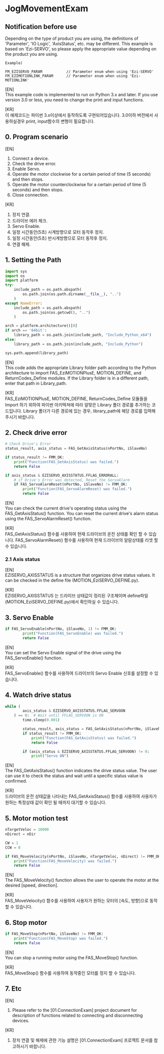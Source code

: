 # JogMovementExam

Notification before use
-------------------------------------------------------
Depending on the type of product you are using, the definitions of 'Parameter', 'IO Logic', 'AxisStatus', etc. may be different.
This example is based on 'Ezi-SERVO', so please apply the appropriate value depending on the product you are using.
```
Example)	

FM_EZISERVO_PARAM			// Parameter enum when using 'Ezi-SERVO'	
FM_EZIMOTIONLINK_PARAM		// Parameter enum when using 'Ezi-MOTIONLINK'
```
[EN]    
This example code is implemented to run on Python 3.x and later.
If you use version 3.0 or less, you need to change the print and input functions.

[KR]  
이 예제코드는 파이썬 3.x이상에서 동작하도록 구현되어있습니다.
3.0이하 버전에서 사용하실경우 print, input함수의 변형이 필요합니다.

## 0. Program scenario
[EN]    
1. Connect a device.
2. Check the drive error.
3. Enable Servo.
4. Operate the motor clockwise for a certain period of time (5 seconds) and then stops.
5. Operate the motor counterclockwise for a certain period of time (5 seconds) and then stops.
6. Close connection.

[KR]  
1. 장치 연결.
2. 드라이브 에러 체크.
3. Servo Enable.
4. 일정 시간동안(5초) 시계방향으로 모터 동작후 정지.
5. 일정 시간동안(5초) 반시계방향으로 모터 동작후 정지.
6. 연결 해제.

## 1. Setting the Path
```python
import sys
import os
import platform
try:
    include_path = os.path.abspath(
        os.path.join(os.path.dirname(__file__), "..")
    )
except NameError:
    include_path = os.path.abspath(
        os.path.join(os.getcwd(), "..")
    )

arch = platform.architecture()[0]
if arch == '64bit':
    library_path = os.path.join(include_path, "Include_Python_x64")
else:
    library_path = os.path.join(include_path, "Include_Python")

sys.path.append(library_path)
```
[EN]    
This code adds the appropriate Library folder path according to the Python architecture to import FAS_EziMOTIONPlusE, MOTION_DEFINE, and ReturnCodes_Define modules.
If the Library folder is in a different path, enter that path in Library_path.

[KR]  
FAS_EziMOTIONPlusE, MOTION_DEFINE, ReturnCodes_Define 모듈들을 Import 하기 위하여 파이썬 아키텍쳐에 따라 알맞은 Library 폴더 경로를 추가하는 코드입니다.
Library 폴더가 다른 경로에 있는 경우, library_path에 해당 경로를 입력해 주시기 바랍니다.

## 2. Check drive error
``` python
# Check Drive's Error
status_result, axis_status = FAS_GetAxisStatus(nPortNo, iSlaveNo)

if status_result != FMM_OK:
    print("Function(FAS_GetAxisStatus) was failed.")
    return False

if axis_status & EZISERVO_AXISSTATUS.FFLAG_ERRORALL:
    # if Drive's Error was detected, Reset the ServoAlarm
    if FAS_ServoAlarmReset(nPortNo, iSlaveNo) != FMM_OK:
        print("Function(FAS_ServoAlarmReset) was failed.")
        return False
```
[EN]    
You can check the current drive's operating status using the FAS_GetAxisStatus() function. You can reset the current drive's alarm status using the FAS_ServoAlarmReset() function.

[KR]  
FAS_GetAxisStatus() 함수를 사용하여 현재 드라이브의 운전 상태를 확인 할 수 있습니다. FAS_ServoAlarmReset() 함수를 사용하여 현재 드라이브의 알람상태를 리셋 할 수 있습니다.

### 2.1 Axis status
[EN]    
EZISERVO_AXISSTATUS is a structure that organizes drive status values.
It can be checked in the define file (MOTION_EziSERVO_DEFINE.py).

[KR]  
EZISERVO_AXISSTATUS 는 드라이브 상태값이 정리된 구조체이며 define파일 (MOTION_EziSERVO_DEFINE.py)에서 확인하실 수 있습니다.

## 3. Servo Enable
``` python
if FAS_ServoEnable(nPortNo, iSlaveNo, 1) != FMM_OK:
        print("Function(FAS_ServoEnable) was failed.")
        return False
```
[EN]    
You can set the Servo Enable signal of the drive using the FAS_ServoEnable() function.

[KR]  
FAS_ServoEnable() 함수를 사용하여 드라이브의 Servo Enable 신호를 설정할 수 있습니다.

## 4. Watch drive status
``` python
while (
        axis_status & EZISERVO_AXISSTATUS.FFLAG_SERVOON
    ) == 0:  # Wait until FFLAG_SERVOON is ON
        time.sleep(0.001)

        status_result, axis_status = FAS_GetAxisStatus(nPortNo, iSlaveNo)
        if status_result != FMM_OK:
            print("Function(FAS_GetAxisStatus) was failed.")
            return False

        if (axis_status & EZISERVO_AXISSTATUS.FFLAG_SERVOON) != 0:
            print("Servo ON")
```
[EN]    
The FAS_GetAxisStatus() function indicates the drive status value.
The user can use it to check the status and wait until a specific status value is confirmed.

[KR]  
드라이브의 운전 상태값을 나타내는 FAS_GetAxisStatus() 함수를 사용하여 사용자가 원하는 특정상태 값이 확인 될 때까지 대기할 수 있습니다.

## 5. Motor motion test
``` python
nTargetVeloc = 10000
nDirect = nDir

CW = 1
CCW = 0

if FAS_MoveVelocity(nPortNo, iSlaveNo, nTargetVeloc, nDirect) != FMM_OK:
    print("Function(FAS_MoveVelocity) was failed.")
    return False
```
[EN]    
The FAS_MoveVelocity() function allows the user to operate the motor at the desired [speed, direction].

[KR]  
FAS_MoveVelocity() 함수를 사용하여 사용자가 원하는 모터의 [속도, 방향]으로 동작할 수 있습니다.

## 6. Stop motor
``` python
if FAS_MoveStop(nPortNo, iSlaveNo) != FMM_OK:
    print("Function(FAS_MoveStop) was failed.")
    return False
```
[EN]    
You can stop a running motor using the FAS_MoveStop() function.

[KR]  
FAS_MoveStop() 함수를 사용하여 동작중인 모터를 정지 할 수 있습니다.

## 7. Etc
[EN]    
1. Please refer to the [01.ConnectionExam] project document for description of functions related to connecting and disconnecting devices.

[KR]  
1. 장치 연결 및 해제에 관한 기능 설명은 [01.ConnectionExam] 프로젝트 문서를 참고하시기 바랍니다.